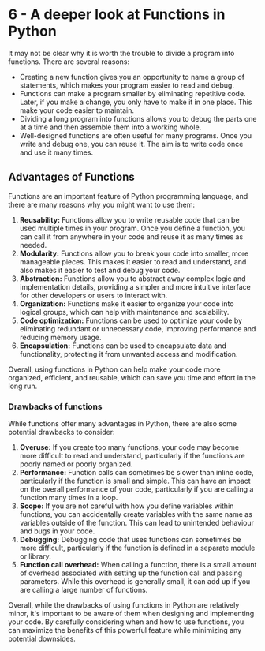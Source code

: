 # 6 - A deeper look at Functions in Python

It may not be clear why it is worth the trouble to divide a program into functions. There are several reasons:

* Creating a new function gives you an opportunity to name a group of statements, which makes your program easier to read and debug.
* Functions can make a program smaller by eliminating repetitive code. Later, if you make a change, you only have to make it in one place. This make your code easier to maintain.
* Dividing a long program into functions allows you to debug the parts one at a time and then assemble them into a working whole.
* Well-designed functions are often useful for many programs. Once you write and debug one, you can reuse it. The aim is to write code once and use it many times.

## Advantages of Functions

Functions are an important feature of Python programming language, and there are many reasons why you might want to use them:

1. **Reusability:** Functions allow you to write reusable code that can be used multiple times in your program. Once you define a function, you can call it from anywhere in your code and reuse it as many times as needed.
2. **Modularity:** Functions allow you to break your code into smaller, more manageable pieces. This makes it easier to read and understand, and also makes it easier to test and debug your code.
3. **Abstraction:** Functions allow you to abstract away complex logic and implementation details, providing a simpler and more intuitive interface for other developers or users to interact with.
4. **Organization:** Functions make it easier to organize your code into logical groups, which can help with maintenance and scalability.
5. **Code optimization:** Functions can be used to optimize your code by eliminating redundant or unnecessary code, improving performance and reducing memory usage.
6. **Encapsulation:** Functions can be used to encapsulate data and functionality, protecting it from unwanted access and modification.

Overall, using functions in Python can help make your code more organized, efficient, and reusable, which can save you time and effort in the long run.

### Drawbacks of functions

While functions offer many advantages in Python, there are also some potential drawbacks to consider:

1. **Overuse:** If you create too many functions, your code may become more difficult to read and understand, particularly if the functions are poorly named or poorly organized.
2. **Performance:** Function calls can sometimes be slower than inline code, particularly if the function is small and simple. This can have an impact on the overall performance of your code, particularly if you are calling a function many times in a loop.
3. **Scope:** If you are not careful with how you define variables within functions, you can accidentally create variables with the same name as variables outside of the function. This can lead to unintended behaviour and bugs in your code.
4. **Debugging:** Debugging code that uses functions can sometimes be more difficult, particularly if the function is defined in a separate module or library.
5. **Function call overhead:** When calling a function, there is a small amount of overhead associated with setting up the function call and passing parameters. While this overhead is generally small, it can add up if you are calling a large number of functions.

Overall, while the drawbacks of using functions in Python are relatively minor, it's important to be aware of them when designing and implementing your code. By carefully considering when and how to use functions, you can maximize the benefits of this powerful feature while minimizing any potential downsides.
